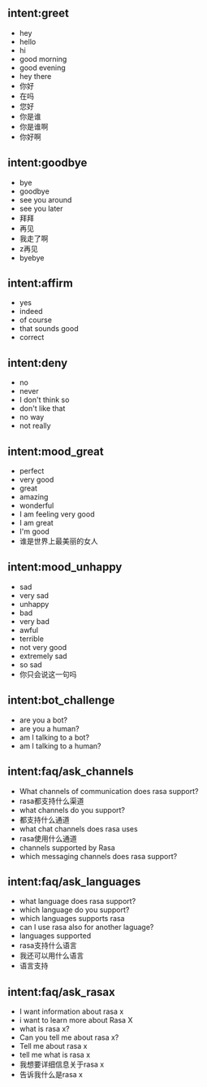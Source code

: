 ## intent:greet
- hey
- hello
- hi
- good morning
- good evening
- hey there
- 你好
- 在吗
- 您好
- 你是谁
- 你是谁啊
- 你好啊

## intent:goodbye
- bye
- goodbye
- see you around
- see you later
- 拜拜
- 再见
- 我走了啊
- z再见
- byebye

## intent:affirm
- yes
- indeed
- of course
- that sounds good
- correct

## intent:deny
- no
- never
- I don't think so
- don't like that
- no way
- not really

## intent:mood_great
- perfect
- very good
- great
- amazing
- wonderful
- I am feeling very good
- I am great
- I'm good
- 谁是世界上最美丽的女人

## intent:mood_unhappy
- sad
- very sad
- unhappy
- bad
- very bad
- awful
- terrible
- not very good
- extremely sad
- so sad
- 你只会说这一句吗

## intent:bot_challenge
- are you a bot?
- are you a human?
- am I talking to a bot?
- am I talking to a human?

## intent:faq/ask_channels
- What channels of communication does rasa support?
- rasa都支持什么渠道
- what channels do you support?
- 都支持什么通道
- what chat channels does rasa uses
- rasa使用什么通道
- channels supported by Rasa
- which messaging channels does rasa support?

## intent:faq/ask_languages
- what language does rasa support?
- which language do you support?
- which languages supports rasa
- can I use rasa also for another laguage?
- languages supported
- rasa支持什么语言
- 我还可以用什么语言
- 语言支持

## intent:faq/ask_rasax
- I want information about rasa x
- i want to learn more about Rasa X
- what is rasa x?
- Can you tell me about rasa x?
- Tell me about rasa x
- tell me what is rasa x
- 我想要详细信息关于rasa x
- 告诉我什么是rasa x
